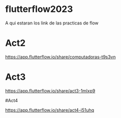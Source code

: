 # flutterflow2023
A qui estaran los link de las practicas de flow

# Act2

https://app.flutterflow.io/share/computadoras-t9s3vn

# Act3

https://app.flutterflow.io/share/act3-1mlxp9

#Act4

https://app.flutterflow.io/share/act4-i51uhq
